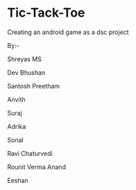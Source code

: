 # Tic-Tack-Toe

Creating an android game as a dsc project

By:-

Shreyas MS

Dev Bhushan

Santosh Preetham

Anvith

Suraj

Adrika

Sonal

Ravi Chaturvedi

Rounit Verma Anand

Eeshan
